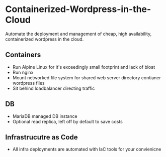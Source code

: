 # Containerized-Wordpress-in-the-Cloud
Automate the deployment and management of cheap, high availability, containerized wordpress in the cloud. 

## Containers
* Run Alpine Linux for it's exceedingly small footprint and lack of bloat
* Run nginx
* Mount networked file system for shared web server directory contianer wordpress files
* Sit behind loadbalancer directing traffic

## DB
* MariaDB managed DB instance
* Optional read replica, left off by default to save costs

## Infrastrucutre as Code
* All infra deployments are automated with IaC tools for your convienicne 
